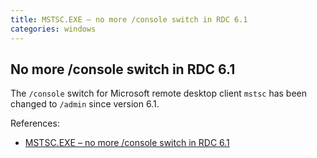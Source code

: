 ```yaml
---
title: MSTSC.EXE – no more /console switch in RDC 6.1
categories: windows
---
```


## No more /console switch in RDC 6.1

The `/console` switch for Microsoft remote desktop client `mstsc` has been changed to `/admin` since version 6.1.

References:
- [MSTSC.EXE – no more /console switch in RDC 6.1](https://blogs.technet.microsoft.com/askperf/2008/01/04/mstsc-exe-no-more-console-switch-in-rdc-6-1/)
